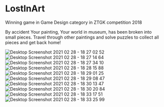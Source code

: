# LostInArt
Winning game in Game Design category in ZTGK competition 2018

By accident Your painting, Your world in museum, has been broken into small pieces. Travel through other paintings and solve puzzles to collect all pieces and get back home!


![Desktop Screenshot 2021 02 28 - 18 27 02 52](https://user-images.githubusercontent.com/38327738/148373888-990cae27-437d-4c42-82a3-7280ff82088e.png)
![Desktop Screenshot 2021 02 28 - 18 27 14 64](https://user-images.githubusercontent.com/38327738/148373907-3fa1d872-75d9-4e8c-80d7-25e3239ba52b.png)
![Desktop Screenshot 2021 02 28 - 18 27 34 10](https://user-images.githubusercontent.com/38327738/148373913-2b6270f3-b03b-41d2-80c6-39ff3ee5330b.png)
![Desktop Screenshot 2021 02 28 - 18 28 15 88](https://user-images.githubusercontent.com/38327738/148373923-b94e7c3f-fa5c-469f-b12f-733a260c496e.png)
![Desktop Screenshot 2021 02 28 - 18 29 01 25](https://user-images.githubusercontent.com/38327738/148373927-404631ca-c923-4364-872c-e8be79a846df.png)
![Desktop Screenshot 2021 02 28 - 18 29 08 47](https://user-images.githubusercontent.com/38327738/148373931-12481c61-b600-4b98-b5d7-1f07cfa5c73e.png)
![Desktop Screenshot 2021 02 28 - 18 30 13 47](https://user-images.githubusercontent.com/38327738/148373939-5e3f7449-1ecb-4327-9ca6-3941578a3cfb.png)
![Desktop Screenshot 2021 02 28 - 18 30 20 84](https://user-images.githubusercontent.com/38327738/148373945-d627917b-7868-4070-9f9e-759c692b72bc.png)
![Desktop Screenshot 2021 02 28 - 18 33 17 51](https://user-images.githubusercontent.com/38327738/148373971-60fc0b0d-3ddd-472c-8378-e31d4c3cfcc5.png)
![Desktop Screenshot 2021 02 28 - 18 33 25 99](https://user-images.githubusercontent.com/38327738/148373975-b3993468-9fae-4142-b606-68eb2cd681ce.png)
